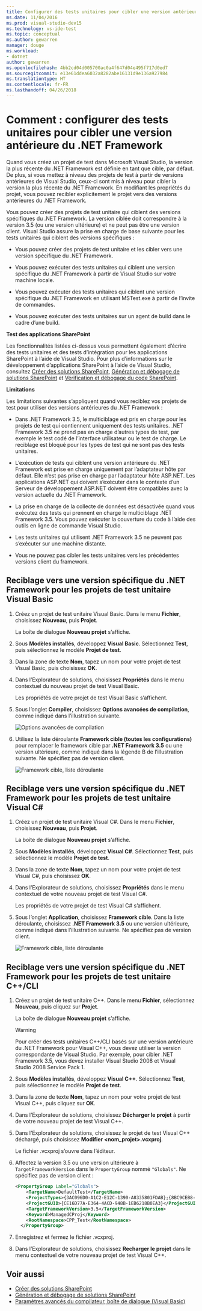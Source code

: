 ```yaml
---
title: Configurer des tests unitaires pour cibler une version antérieure du .NET Framework dans Visual Studio
ms.date: 11/04/2016
ms.prod: visual-studio-dev15
ms.technology: vs-ide-test
ms.topic: conceptual
ms.author: gewarren
manager: douge
ms.workload:
- dotnet
author: gewarren
ms.openlocfilehash: 4bb2cd04d005700ac0a4f647d04e495f717d0ed7
ms.sourcegitcommit: e13e61ddea6032a8282abe16131d9e136a927984
ms.translationtype: HT
ms.contentlocale: fr-FR
ms.lasthandoff: 04/26/2018
---
```

# <a name="how-to-configure-unit-tests-to-target-an-earlier-version-of-the-net-framework"></a>Comment : configurer des tests unitaires pour cibler une version antérieure du .NET Framework

Quand vous créez un projet de test dans Microsoft Visual Studio, la version la plus récente du .NET Framework est définie en tant que cible, par défaut. De plus, si vous mettez à niveau des projets de test à partir de versions antérieures de Visual Studio, ceux-ci sont mis à niveau pour cibler la version la plus récente du .NET Framework. En modifiant les propriétés du projet, vous pouvez recibler explicitement le projet vers des versions antérieures du .NET Framework.

Vous pouvez créer des projets de test unitaire qui ciblent des versions spécifiques du .NET Framework. La version ciblée doit correspondre à la version 3.5 (ou une version ultérieure) et ne peut pas être une version client. Visual Studio assure la prise en charge de base suivante pour les tests unitaires qui ciblent des versions spécifiques :

- Vous pouvez créer des projets de test unitaire et les cibler vers une version spécifique du .NET Framework.

- Vous pouvez exécuter des tests unitaires qui ciblent une version spécifique du .NET Framework à partir de Visual Studio sur votre machine locale.

- Vous pouvez exécuter des tests unitaires qui ciblent une version spécifique du .NET Framework en utilisant MSTest.exe à partir de l’invite de commandes.

- Vous pouvez exécuter des tests unitaires sur un agent de build dans le cadre d’une build.

**Test des applications SharePoint**

Les fonctionnalités listées ci-dessus vous permettent également d’écrire des tests unitaires et des tests d’intégration pour les applications SharePoint à l’aide de Visual Studio. Pour plus d’informations sur le développement d’applications SharePoint à l’aide de Visual Studio, consultez [Créer des solutions SharePoint](/office-dev/office-dev/create-sharepoint-solutions), [Génération et débogage de solutions SharePoint](/office-dev/office-dev/building-and-debugging-sharepoint-solutions) et [Vérification et débogage du code SharePoint](/office-dev/office-dev/verifying-and-debugging-sharepoint-code).

**Limitations**

Les limitations suivantes s’appliquent quand vous reciblez vos projets de test pour utiliser des versions antérieures du .NET Framework :

- Dans .NET Framework 3.5, le multiciblage est pris en charge pour les projets de test qui contiennent uniquement des tests unitaires. .NET Framework 3.5 ne prend pas en charge d’autres types de test, par exemple le test codé de l’interface utilisateur ou le test de charge. Le reciblage est bloqué pour les types de test qui ne sont pas des tests unitaires.

- L’exécution de tests qui ciblent une version antérieure du .NET Framework est prise en charge uniquement par l’adaptateur hôte par défaut. Elle n’est pas prise en charge par l’adaptateur hôte ASP.NET. Les applications ASP.NET qui doivent s’exécuter dans le contexte d’un Serveur de développement ASP.NET doivent être compatibles avec la version actuelle du .NET Framework.

- La prise en charge de la collecte de données est désactivée quand vous exécutez des tests qui prennent en charge le multiciblage .NET Framework 3.5. Vous pouvez exécuter la couverture du code à l’aide des outils en ligne de commande Visual Studio.

- Les tests unitaires qui utilisent .NET Framework 3.5 ne peuvent pas s’exécuter sur une machine distante.

- Vous ne pouvez pas cibler les tests unitaires vers les précédentes versions client du framework.

## <a name="re-targeting-to-a-specific-version-of-the-net-framework-for-visual-basic-unit-test-projects"></a>Reciblage vers une version spécifique du .NET Framework pour les projets de test unitaire Visual Basic

1.  Créez un projet de test unitaire Visual Basic. Dans le menu **Fichier**, choisissez **Nouveau**, puis **Projet**.

     La boîte de dialogue **Nouveau projet** s’affiche.

2.  Sous **Modèles installés**, développez **Visual Basic**. Sélectionnez **Test**, puis sélectionnez le modèle **Projet de test**.

3.  Dans la zone de texte **Nom**, tapez un nom pour votre projet de test Visual Basic, puis choisissez **OK**.

4.  Dans l’Explorateur de solutions, choisissez **Propriétés** dans le menu contextuel du nouveau projet de test Visual Basic.

     Les propriétés de votre projet de test Visual Basic s’affichent.

5.  Sous l’onglet **Compiler**, choisissez **Options avancées de compilation**, comme indiqué dans l’illustration suivante.

     ![Options avancées de compilation](../test/media/howtoconfigureunittest35frameworka.png "HowToConfigureUnitTest35FrameworkA")

6.  Utilisez la liste déroulante **Framework cible (toutes les configurations)** pour remplacer le framework cible par **.NET Framework 3.5** ou une version ultérieure, comme indiqué dans la légende B de l’illustration suivante. Ne spécifiez pas de version client.

     ![Framework cible, liste déroulante](../test/media/howtoconfigureunitest35frameworkstepb.png "HowToConfigureUniTest35FrameworkStepB")

## <a name="re-targeting-to-a-specific-version-of-the-net-framework-for-visual-c-unit-test-projects"></a>Reciblage vers une version spécifique du .NET Framework pour les projets de test unitaire Visual C#

1.  Créez un projet de test unitaire Visual C#. Dans le menu **Fichier**, choisissez **Nouveau**, puis **Projet**.

     La boîte de dialogue **Nouveau projet** s’affiche.

2.  Sous **Modèles installés**, développez **Visual C#**. Sélectionnez **Test**, puis sélectionnez le modèle **Projet de test**.

3.  Dans la zone de texte **Nom**, tapez un nom pour votre projet de test Visual C#, puis choisissez **OK**.

4.  Dans l’Explorateur de solutions, choisissez **Propriétés** dans le menu contextuel de votre nouveau projet de test Visual C#.

     Les propriétés de votre projet de test Visual C# s’affichent.

5.  Sous l’onglet **Application**, choisissez **Framework cible**. Dans la liste déroulante, choisissez **.NET Framework 3.5** ou une version ultérieure, comme indiqué dans l’illustration suivante. Ne spécifiez pas de version client.

     ![Framework cible, liste déroulante](../test/media/howtoconfigureunittest35frameworkcsharp.png "HowToConfigureUnitTest35FrameworkCSharp")

## <a name="re-targeting-to-a-specific-version-of-the-net-framework-for-ccli-unit-test-projects"></a>Reciblage vers une version spécifique du .NET Framework pour les projets de test unitaire C++/CLI

1.  Créez un projet de test unitaire C++. Dans le menu **Fichier**, sélectionnez **Nouveau**, puis cliquez sur **Projet**.

     La boîte de dialogue **Nouveau projet** s’affiche.

    > [!WARNING]
    > Pour créer des tests unitaires C++/CLI basés sur une version antérieure du .NET Framework pour Visual C++, vous devez utiliser la version correspondante de Visual Studio. Par exemple, pour cibler .NET Framework 3.5, vous devez installer Visual Studio 2008 et Visual Studio 2008 Service Pack 1.

2.  Sous **Modèles installés**, développez **Visual C++**. Sélectionnez **Test**, puis sélectionnez le modèle **Projet de test**.

3.  Dans la zone de texte **Nom**, tapez un nom pour votre projet de test Visual C++, puis cliquez sur **OK**.

4.  Dans l’Explorateur de solutions, choisissez **Décharger le projet** à partir de votre nouveau projet de test Visual C++.

5.  Dans l’Explorateur de solutions, choisissez le projet de test Visual C++ déchargé, puis choisissez **Modifier \<nom_projet>.vcxproj**.

     Le fichier .vcxproj s’ouvre dans l’éditeur.

6.  Affectez la version 3.5 ou une version ultérieure à `TargetFrameworkVersion` dans le `PropertyGroup` nommé `"Globals"`. Ne spécifiez pas de version client :

    ```xml
    <PropertyGroup Label="Globals">
        <TargetName>DefaultTest</TargetName>
        <ProjectTypes>{3AC096D0-A1C2-E12C-1390-A8335801FDAB};{8BC9CEB8-8B4A-11D0-8D11-00A0C91BC942}</ProjectTypes>
        <ProjectGUID>{CE16D77A-E364-4ACD-948B-1EB6218B0EA3}</ProjectGUID>
        <TargetFrameworkVersion>3.5</TargetFrameworkVersion>
        <Keyword>ManagedCProj</Keyword>
        <RootNamespace>CPP_Test</RootNamespace>
      </PropertyGroup>
    ```

7.  Enregistrez et fermez le fichier .vcxproj.

8.  Dans l’Explorateur de solutions, choisissez **Recharger le projet** dans le menu contextuel de votre nouveau projet de test Visual C++.

## <a name="see-also"></a>Voir aussi

- [Créer des solutions SharePoint](/office-dev/office-dev/create-sharepoint-solutions)
- [Génération et débogage de solutions SharePoint](/office-dev/office-dev/building-and-debugging-sharepoint-solutions)
- [Paramètres avancés du compilateur, boîte de dialogue (Visual Basic)](../ide/reference/advanced-compiler-settings-dialog-box-visual-basic.md)
